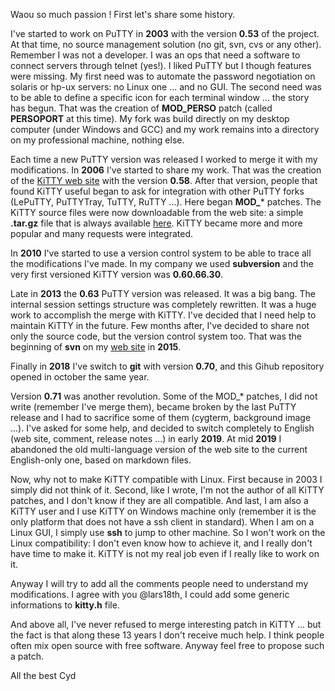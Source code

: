 Waou so much passion !
First let's share some history.

I've started to work on PuTTY in **2003** with the version **0.53** of the project. At that time, no source management solution (no git, svn, cvs or any other). Remember I was not a developer. I was an ops that need a software to connect servers through telnet (yes!). I liked PuTTY but I though features were missing. My first need was to automate the password negotiation on solaris or hp-ux servers: no Linux one ... and no GUI. The second need was to be able to define a specific icon for each terminal window ... the story has begun. That was the creation of **MOD_PERSO** patch (called **PERSOPORT** at this time).
My fork was build directly on my desktop computer (under Windows and GCC) and my work remains into a directory on my professional machine, nothing else.

Each time a new PuTTY version was released I worked to merge it with my modifications.
In **2006** I've started to share my work. That was the creation of the [KiTTY web site](https://www.9bis.net/kitty) with the version **0.58**. After that version, people that found KiTTY useful began to ask for integration with other PuTTY forks (LePuTTY, PuTTYTray, TuTTY, RuTTY ...). Here began **MOD_*** patches. The KiTTY source files were now downloadable from the web site: a simple **.tar.gz** file that is always available [here](https://www.9bis.net/kitty/files/kitty_src.tar.gz).
KiTTY became more and more popular and many requests were integrated.

In **2010** I've started to use a version control system to be able to trace all the modifications I've made. In my company we used **subversion** and the very first versioned KiTTY version was **0.60.66.30**.

Late in **2013** the **0.63** PuTTY version was released. It was a big bang. The internal session settings structure was completely rewritten. It was a huge work to accomplish the merge with KiTTY. I've decided that I need help to maintain KiTTY in the future. Few months after, I've decided to share not only the source code, but the version control system too. That was the beginning of **svn** on my [web site](https://ken.9bis.com/public/websvn/listing.php?repname=Sandbox&) in **2015**.

Finally in **2018** I've switch to **git** with version **0.70**, and this Gihub repository opened in october the same year. 

Version **0.71** was another revolution. Some of the MOD_* patches, I did not write (remember I've merge them), became broken by the last PuTTY release and I had to sacrifice some of them (cygterm, background image ...). I've asked for some help, and decided to switch completely to English (web site, comment, release notes ...) in early **2019**. At mid **2019** I abandoned the old multi-language version of the web site to the current English-only one, based on markdown files.

Now, why not to make KiTTY compatible with Linux. First because in 2003 I simply did not think of it. Second, like I wrote, I'm not the author of all KiTTY patches, and I don't know if they are all compatible. And last, I am also a KiTTY user and I use KiTTY on Windows machine only (remember it is the only platform that does not have a ssh client in standard). When I am on a Linux GUI, I simply use **ssh**  to jump to other machine. So I won't work on the Linux compatibility: I don't even know how to achieve it, and I really don't have time to make it. KiTTY is not my real job even if I really like to work on it.

Anyway I will try to add all the comments people need to understand my modifications. I agree with you @lars18th, I could add some generic informations to **kitty.h** file. 

And above all, I've never refused to merge interesting patch in KiTTY ... but the fact is that along these 13 years I don't receive much help. I think people often mix open source with free software. Anyway feel free to propose such a patch.

All the best
Cyd
